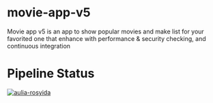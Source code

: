 # movie-app-v5
Movie app v5 is an app to show popular movies and make list for your favorited one that enhance with performance &amp; security checking, and continuous integration

# Pipeline Status
[![aulia-rosyida](https://circleci.com/gh/aulia-rosyida/movie-app-v5.svg?style=shield)](https://circleci.com/gh/aulia-rosyida/movie-app-v5)
